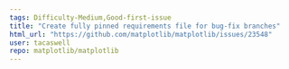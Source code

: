 ```yaml
---
tags: Difficulty-Medium,Good-first-issue
title: "Create fully pinned requirements file for bug-fix branches"
html_url: "https://github.com/matplotlib/matplotlib/issues/23548"
user: tacaswell
repo: matplotlib/matplotlib
---
```


